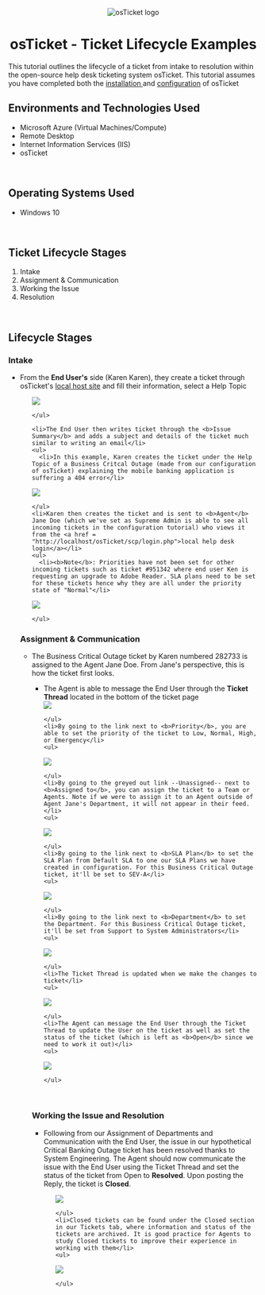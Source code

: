 <p align="center">
<img src="https://i.imgur.com/Clzj7Xs.png" alt="osTicket logo"/>
</p>

<h1 align="center">osTicket - Ticket Lifecycle Examples</h1>
This tutorial outlines the lifecycle of a ticket from intake to resolution within the open-source help desk ticketing system osTicket. This tutorial assumes you have completed both the <a href= "https://github.com/cyber-singh/osticket-prereqs"> installation </a> and <a href = "https://github.com/cyber-singh/post-install-config">configuration</a> of osTicket

</br>

<h2>Environments and Technologies Used</h2>
<ul>
  <li>Microsoft Azure (Virtual Machines/Compute)</li>
  <li>Remote Desktop</li>
  <li>Internet Information Services (IIS)</li>
  <li>osTicket</li>
</ul>

</br>

<h2>Operating Systems Used </h2>
<ul>
  <li>Windows 10</li>
</ul>

</br>

<h2>Ticket Lifecycle Stages</h2>
<ol>
  <li>Intake</li>
  <li>Assignment & Communication</li>
  <li>Working the Issue</li>
  <li>Resolution</li>
</ol>

</br>

<h2>Lifecycle Stages</h2>


<h3>Intake</h3>

<p>
  <ul>
    <li>From the <b>End User's</b> side (Karen Karen), they create a ticket through osTicket's <a href = "http://localhost/osTicket/ ">local host site</a> and fill their information, select a Help Topic</li>
    <ul>
      
<img src="https://github.com/cyber-singh/ticket-lifecycle/assets/149118027/e34eb6f7-1bc9-47ad-af5a-577f1a5296f4"/>
     
    </ul>
    
    <li>The End User then writes ticket through the <b>Issue Summary</b> and adds a subject and details of the ticket much similar to writing an email</li>
    <ul>
      <li>In this example, Karen creates the ticket under the Help Topic of a Business Critcal Outage (made from our configuration of osTicket) explaining the mobile banking application is suffering a 404 error</li>
      
<img src="https://github.com/cyber-singh/ticket-lifecycle/assets/149118027/ca9e6496-5f95-4708-87db-7de83e851b1a"/>
    
    </ul>
    <li>Karen then creates the ticket and is sent to <b>Agent</b> Jane Doe (which we've set as Supreme Admin is able to see all incoming tickets in the configuration tutorial) who views it from the <a href = "http://localhost/osTicket/scp/login.php">local help desk login</a></li>
    <ul>
      <li><b>Note</b>: Priorities have not been set for other incoming tickets such as ticket #951342 where end user Ken is requesting an upgrade to Adobe Reader. SLA plans need to be set for these tickets hence why they are all under the priority state of "Normal"</li>
      
<img src="https://github.com/cyber-singh/ticket-lifecycle/assets/149118027/a04d0885-6d48-4f9f-a600-4a23eef184b7"/>
    
    </ul>
  </ul>
</p>

<h3>Assignment & Communication</h3>

<p>
  <ul>
    <li>The Business Critical Outage ticket by Karen numbered 282733 is assigned to the Agent Jane Doe. From Jane's perspective, this is how the ticket first looks.</li>
    <ul>
      <li>The Agent is able to message the End User through the <b>Ticket Thread</b> located in the bottom of the ticket page</li>
     
<img src="https://github.com/cyber-singh/ticket-lifecycle/assets/149118027/7e14f2ab-cab9-4d4a-84c2-960e0410030e"/>
    
    </ul>
    <li>By going to the link next to <b>Priority</b>, you are able to set the priority of the ticket to Low, Normal, High, or Emergency</li>
    <ul>
      
<img src="https://github.com/cyber-singh/ticket-lifecycle/assets/149118027/1c8fe483-5ff2-4205-84f9-fb9b96f221a9"/>
   
    </ul>
    <li>By going to the greyed out link --Unassigned-- next to <b>Assigned to</b>, you can assign the ticket to a Team or Agents. Note if we were to assign it to an Agent outside of Agent Jane's Department, it will not appear in their feed.</li>
    <ul>
    
<img src="https://github.com/cyber-singh/ticket-lifecycle/assets/149118027/565c86b4-31cc-4e88-9e83-aa4e7d222bc2"/>
  
    </ul>
    <li>By going to the link next to <b>SLA Plan</b> to set the SLA Plan from Default SLA to one our SLA Plans we have created in configuration. For this Business Critical Outage ticket, it'll be set to SEV-A</li>
    <ul>
    
<img src="https://github.com/cyber-singh/ticket-lifecycle/assets/149118027/22b50dd2-777b-4917-b252-747807a132cd"/>
    
    </ul>
    <li>By going to the link next to <b>Department</b> to set the Department. For this Business Critical Outage ticket, it'll be set from Support to System Administrators</li>
    <ul>
     
<img src="https://github.com/cyber-singh/ticket-lifecycle/assets/149118027/5f2608bd-9b16-4b31-b0bd-9d340cb2c1f2"/>
    
    </ul>
    <li>The Ticket Thread is updated when we make the changes to ticket</li>
    <ul>
     
<img src="https://github.com/cyber-singh/ticket-lifecycle/assets/149118027/4e5aca49-6acb-4813-8455-593b3744ba70"/>
    
    </ul>
    <li>The Agent can message the End User through the Ticket Thread to update the User on the ticket as well as set the status of the ticket (which is left as <b>Open</b> since we need to work it out)</li>
    <ul>
      
<img src="https://github.com/cyber-singh/ticket-lifecycle/assets/149118027/17b4e37e-3ebd-430b-91c7-1fd88e321074"/>
   
    </ul>
  </ul>
</p>

<br />

<h3>Working the Issue and Resolution</h3>

<p>
  <ul>
    <li>Following from our Assignment of Departments and Communication with the End User, the issue in our hypothetical Critical Banking Outage ticket has been resolved thanks to System Engineering. The Agent should now communicate the issue with the End User using the Ticket Thread and set the status of the ticket from Open to <b>Resolved</b>. Upon posting the Reply, the ticket is <b>Closed</b>.</li>
    <ul>
      
<img src="https://github.com/cyber-singh/ticket-lifecycle/assets/149118027/f9ea5d54-2498-49b9-943d-b044c2ecbd02"/>
   
    </ul>
    <li>Closed tickets can be found under the Closed section in our Tickets tab, where information and status of the tickets are archived. It is good practice for Agents to study Closed tickets to improve their experience in working with them</li>
    <ul>
    
<img src="https://github.com/cyber-singh/ticket-lifecycle/assets/149118027/0bebfb91-4aad-469e-b3fe-0092ac2ca9b6"/>
  
    </ul>
  </ul>
</p>

<br />
